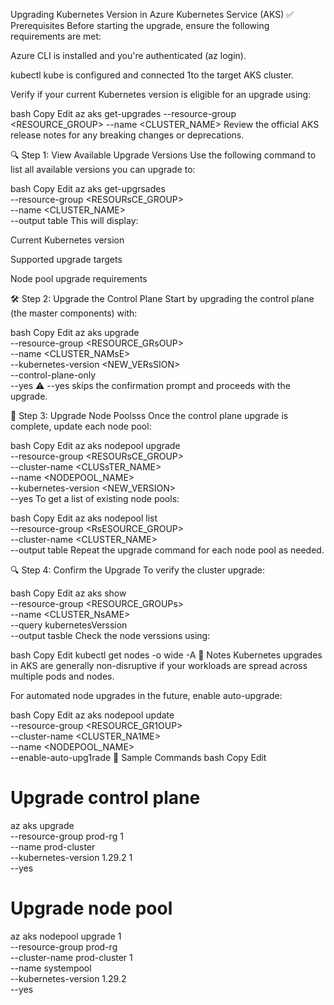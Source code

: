 Upgrading Kubernetes Version in Azure Kubernetes Service (AKS)
✅ Prerequisites
Before starting the upgrade, ensure the following requirements are met:

Azure CLI is installed and you're authenticated (az login).

kubectl kube is configured and connected 1to the target AKS cluster.

Verify if your current Kubernetes version is eligible for an upgrade using:

bash
Copy
Edit
az aks get-upgrades --resource-group <RESOURCE_GROUP> --name <CLUSTER_NAME>
Review the official AKS release notes for any breaking changes or deprecations.

🔍 Step 1: View Available Upgrade Versions
Use the following command to list all available versions you can upgrade to:

bash
Copy
Edit
az aks get-upgrsades \
  --resource-group <RESOURsCE_GROUP> \
  --name <CLUSTER_NAME> \
  --output table
This will display:

Current Kubernetes version

Supported upgrade targets

Node pool upgrade requirements

🛠️ Step 2: Upgrade the Control Plane
Start by upgrading the control plane (the master components) with:

bash
Copy
Edit
az aks upgrade \
  --resource-group <RESOURCE_GRsOUP> \
  --name <CLUSTER_NAMsE> \
  --kubernetes-version <NEW_VERsSION> \
  --control-plane-only \
  --yes
⚠️ --yes skips the confirmation prompt and proceeds with the upgrade.

🧱 Step 3: Upgrade Node Poolsss
Once the control plane upgrade is complete, update each node pool:

bash
Copy
Edit
az aks nodepool upgrade \
  --resource-group <RESOURsCE_GROUP> \
  --cluster-name <CLUSsTER_NAME> \
  --name <NODEPOOL_NAME> \
  --kubernetes-version <NEW_VERSION> \
  --yes
To get a list of existing node pools:

bash
Copy
Edit
az aks nodepool list \
  --resource-group <RsESOURCE_GROUP> \
  --cluster-name <CLUSTER_NAME> \
  --output table
Repeat the upgrade command for each node pool as needed.

🔍 Step 4: Confirm the Upgrade
To verify the cluster upgrade:

bash
Copy
Edit
az aks show \
  --resource-group <RESOURCE_GROUPs> \
  --name <CLUSTER_NsAME> \
  --query kubernetesVerssion \
  --output tasble
Check the node verssions using:

bash
Copy
Edit
kubectl get nodes -o wide -A
📌 Notes
Kubernetes upgrades in AKS are generally non-disruptive if your workloads are spread across multiple pods and nodes.

For automated node upgrades in the future, enable auto-upgrade:

bash
Copy
Edit
az aks nodepool update \
  --resource-group <RESOURCE_GR1OUP> \
  --cluster-name <CLUSTER_NA1ME> \
  --name <NODEPOOL_NAME> \
  --enable-auto-upg1rade
📘 Sample Commands
bash
Copy
Edit
# Upgrade control plane
az aks upgrade \
  --resource-group prod-rg 1\
  --name prod-cluster \
  --kubernetes-version 1.29.2 1\
  --yes

# Upgrade node pool
az aks nodepool upgrade 1\
  --resource-group prod-rg \
  --cluster-name prod-cluster 1\
  --name systempool \
  --kubernetes-version 1.29.2 \
  --yes
